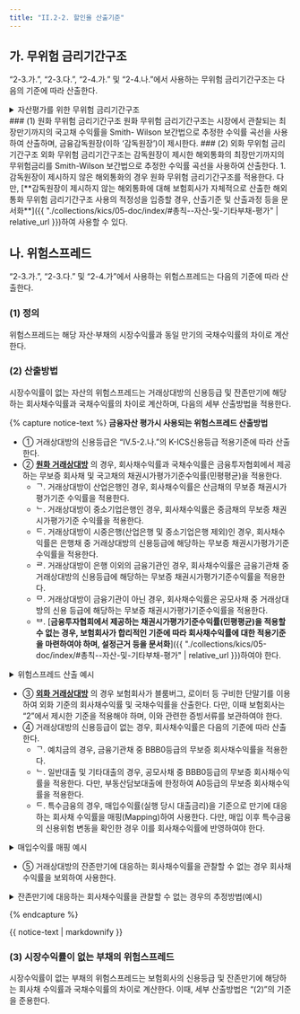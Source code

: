 ```yaml
---
title: "II.2-2. 할인율 산출기준"
---
```

## 가. 무위험 금리기간구조

“2-3.가.”, “2-3.다.”, “2-4.가.” 및 “2-4.나.”에서 사용하는 무위험 금리기간구조는 다음의 기준에 따라 산출한다.
<details>
  <summary>자산평가를 위한 무위험 금리기간구조</summary>
  <div markdown="1">
  {% capture notice-1 %}
자산의 공정가치는 시장가격에 기반하여야 하므로, 자산평가를 위한 무위험 금리기간구조는 시장에서 관찰되는 최장만기 금리를 그대로 사용하며, 시장금리가 없는 만기에 대해서만 보간하여 사용함.
- 예를 들어 원화통화(KRW)의 경우, 자산평가를 위한 무위험 금리기간구조는 기초자산 (국고채) 중 최장만기인 국고채 50년물까지의 금리를 Smith-Wilson 방식으로 보간한 수익률 곡선을 사용.   
- 반면, 보험부채의 경우, 시장에서 관찰되지 않는 기간에 대해서도 평가를 해야 하므로 최종 관찰만기(LOT)까지만 시장금리를 사용하고, 이후 기간에 대해서는 장기선도금리(LTFR)을 이용하여 추정
  {% endcapture %}
  <div class="notice">
    {{ notice-1 | markdownify }}
  </div>
  </div>
</details>
### (1) 원화 무위험 금리기간구조
원화 무위험 금리기간구조는 시장에서 관찰되는 최장만기까지의 국고채 수익률을 Smith- Wilson 보간법으로 추정한 수익률 곡선을 사용하여 산출하며, 금융감독원장(이하 ‘감독원장’)이 제시한다.
### (2) 외화 무위험 금리기간구조
외화 무위험 금리기간구조는 감독원장이 제시한 해외통화의 최장만기까지의 무위험금리를 Smith-Wilson 보간법으로 추정한 수익률 곡선을 사용하여 산출한다.
  1. 감독원장이 제시하지 않은 해외통화의 경우 원화 무위험 금리기간구조를 적용한다. 다만, [**감독원장이 제시하지 않는 해외통화에 대해 보험회사가 자체적으로 산출한 해외통화 무위험 금리기간구조 사용의 적정성을 입증할 경우, 산출기준 및 산출과정 등을 문서화**]({{ "./collections/kics/05-doc/index/#총칙--자산-및-기타부채-평가" | relative_url }})하여 사용할 수 있다.

## 나. 위험스프레드
 “2-3.가.”, “2-3.다.” 및 “2-4.가”에서 사용하는 위험스프레드는 다음의 기준에 따라 산출한다.
### (1) 정의
위험스프레드는 해당 자산·부채의 시장수익률과 동일 만기의 국채수익률의 차이로 계산한다.
### (2) 산출방법
시장수익률이 없는 자산의 위험스프레드는 거래상대방의 신용등급 및 잔존만기에 해당하는 회사채수익률과 국채수익률의 차이로 계산하며, 다음의 세부 산출방법을 적용한다.

{% capture notice-text %}
**금융자산 평가시 사용되는 위험스프레드 산출방법**
- ① 거래상대방의 신용등급은 “IV.5-2.나.”의 K-ICS신용등급 적용기준에 따라 산출한다.
- ② **<u>원화 거래상대방</u>** 의 경우, 회사채수익률과 국채수익률은 금융투자협회에서 제공하는 무보증 회사채 및 국고채의 채권시가평가기준수익률(민평평균)을 적용한다.
  - ᄀ. 거래상대방이 산업은행인 경우, 회사채수익률은 산금채의 무보증 채권시가평가기준 수익률을 적용한다.
  - ᄂ. 거래상대방이 중소기업은행인 경우, 회사채수익률은 중금채의 무보증 채권시가평가기준 수익률을 적용한다.
  - ᄃ. 거래상대방이 시중은행(산업은행 및 중소기업은행 제외)인 경우, 회사채수익률은 은행채 중 거래상대방의 신용등급에 해당하는 무보증 채권시가평가기준수익률을 적용한다.
  - ᄅ. 거래상대방이 은행 이외의 금융기관인 경우, 회사채수익률은 금융기관채 중 거래상대방의 신용등급에 해당하는 무보증 채권시가평가기준수익률을 적용한다.
  - ᄆ. 거래상대방이 금융기관이 아닌 경우, 회사채수익률은 공모사채 중 거래상대방의 신용 등급에 해당하는 무보증 채권시가평가기준수익률을 적용한다.
  - ᄇ. [**금융투자협회에서 제공하는 채권시가평가기준수익률(민평평균)을 적용할 수 없는 경우, 보험회사가 합리적인 기준에 따라 회사채수익률에 대한 적용기준을 마련하여야 하며, 설정근거 등을 문서화**]({{ "./collections/kics/05-doc/index/#총칙--자산-및-기타부채-평가" | relative_url }})하여야 한다.

<details>
  <summary>위험스프레드 산출 예시</summary>
  <div markdown="1">
  {% capture notice-1 %}
![image](https://user-images.githubusercontent.com/67420397/235571778-6958e76d-82cf-45b5-999d-8d597d7128ba.png)
  {% endcapture %}
  <div class="notice">
    {{ notice-1 | markdownify }}
  </div>
  </div>
</details>

- ③ **<u>외화 거래상대방</u>** 의 경우 보험회사가 블룸버그, 로이터 등 구비한 단말기를 이용하여 외화 기준의 회사채수익률 및 국채수익률을 산출한다. 다만, 이때 보험회사는 “2”에서 제시한 기준을 적용해야 하며, 이와 관련한 증빙서류를 보관하여야 한다.
- ④ 거래상대방의 신용등급이 없는 경우, 회사채수익률은 다음의 기준에 따라 산출한다.
  - ᄀ. 예치금의 경우, 금융기관채 중 BBB0등급의 무보증 회사채수익률을 적용한다.
  - ᄂ. 일반대출 및 기타대출의 경우, 공모사채 중 BBB0등급의 무보증 회사채수익률을 적용한다. 다만, 부동산담보대출에 한정하여 A0등급의 무보증 회사채수익률을 적용한다.
  - ᄃ. 특수금융의 경우, 매입수익률(실행 당시 대출금리)을 기준으로 만기에 대응하는 회사채 수익률을 매핑(Mapping)하여 사용한다. 다만, 매입 이후 특수금융의 신용위험 변동을 확인한 경우 이를 회사채수익률에 반영하여야 한다.

<details>
  <summary>매입수익률 매핑 예시</summary>
  <div markdown="1">
  {% capture notice-2 %}
![image](https://user-images.githubusercontent.com/67420397/236624093-87eb5424-a993-48e8-8861-d1c01e41ae47.png)
  {% endcapture %}
  <div class="notice">
    {{ notice-2 | markdownify }}
  </div>
  </div>
</details>

- ⑤ 거래상대방의 잔존만기에 대응하는 회사채수익률을 관찰할 수 없는 경우 회사채수익률을 보외하여 사용한다.

<details>
  <summary>잔존만기에 대응하는 회사채수익률을 관찰할 수 없는 경우의 추정방법(예시)</summary>
  <div markdown="1">
  {% capture notice-3 %}
![image](https://user-images.githubusercontent.com/67420397/236624372-9a306892-d72d-412b-8cd1-6ce0f255290d.png)
  {% endcapture %}
  <div class="notice">
    {{ notice-3 | markdownify }}
  </div>
  </div>
</details>

{% endcapture %}
<div class="notice">
  {{ notice-text | markdownify }}
</div>

### (3) 시장수익률이 없는 부채의 위험스프레드
시장수익률이 없는 부채의 위험스프레드는 보험회사의 신용등급 및 잔존만기에 해당하는 회사채 수익률과 국채수익률의 차이로 계산한다. 이때, 세부 산출방법은 “(2)”의 기준을 준용한다.
